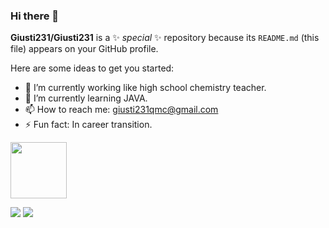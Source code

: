 ### Hi there 👋


**Giusti231/Giusti231** is a ✨ _special_ ✨ repository because its `README.md` (this file) appears on your GitHub profile.

Here are some ideas to get you started:

- 🔭 I’m currently working like high school chemistry teacher.
- 🌱 I’m currently learning JAVA.
- 📫 How to reach me: giusti231qmc@gmail.com
- ⚡ Fun fact: In career transition.


 <img src="https://cdn.jsdelivr.net/gh/devicons/devicon/icons/java/java-original.svg" width="90" height=90/> 
          
<a href = "giusti231qmc@gmail.com"><img src="https://img.shields.io/badge/Gmail-D14836?style=for-the-badge&logo=gmail&logoColor=white" target="_blank"></a>
<a href="https://www.linkedin.com/in/Giusti231" target="_blank"><img src="https://img.shields.io/badge/-LinkedIn-%230077B5?style=for-the-badge&logo=linkedin&logoColor=white" target="_blank"></a>   
</div>

